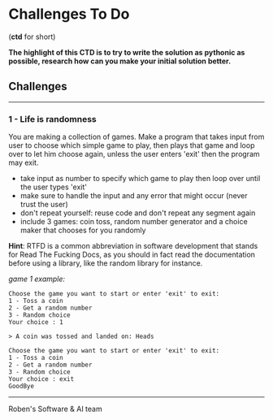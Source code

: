 # Challenges To Do
(**ctd** for short)


**The highlight of this CTD is to try to write the solution as pythonic as possible, research how can you make your initial solution better.**

## Challenges
---

### 1 - Life is randomness

You are making a collection of games.
Make a program that takes input from user to choose which simple game to play, then plays that game and loop over to let him choose again, unless the user enters 'exit' then the program may exit.

- take input as number to specify which game to play then loop over until the user types 'exit'
- make sure to handle the input and any error that might occur (never trust the user)
- don't repeat yourself: reuse code and don't repeat any segment again
- include 3 games: coin toss, random number generator and a choice maker that chooses for you randomly

**Hint**: RTFD is a common abbreviation in software development that stands for Read The Fucking Docs, as you should in fact read the documentation before using a library, like the random library for instance.

_game 1 example:_
```
Choose the game you want to start or enter 'exit' to exit:
1 - Toss a coin
2 - Get a random number
3 - Random choice
Your choice : 1

> A coin was tossed and landed on: Heads

Choose the game you want to start or enter 'exit' to exit:
1 - Toss a coin
2 - Get a random number
3 - Random choice
Your choice : exit
GoodBye
```

---
Roben's Software & AI team 